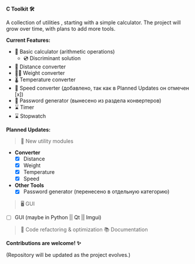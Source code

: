 **C Toolkit 🛠️**

A collection of utilities , starting with a simple calculator. The project will grow over time, with plans to add more tools.

**Current Features:**

- 📱 Basic calculator (arithmetic operations)
  - 💿 Discriminant solution
- 📏 Distance converter
- 🏋️‍♀️ Weight converter
- 🌡 Temperature converter
- 🚀 Speed converter (добавлено, так как в Planned Updates он отмечен [x])
- 🔐 Password generator (вынесено из раздела конвертеров)
- ⌛ Timer
- ⌛ Stopwatch

**Planned Updates:**

> 📌 New utility modules
  - **Converter**
    - [x] Distance
    - [x] Weight
    - [x] Temperature
    - [x] Speed
  - **Other Tools**
    - [x] Password generator (перенесено в отдельную категорию) 

> 🖥️ GUI
  - [ ] GUI (maybe in Python || Qt || Imgui)

> 🔄 Code refactoring & optimization
> 📚 Documentation

**Contributions are welcome! ✨**

(Repository will be updated as the project evolves.)

